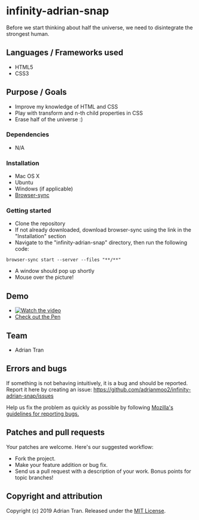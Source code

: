 # infinity-adrian-snap

Before we start thinking about half the universe, we need to disintegrate the strongest human.

## Languages / Frameworks used

* HTML5
* CSS3

## Purpose / Goals

* Improve my knowledge of HTML and CSS
* Play with transform and n-th child properties in CSS
* Erase half of the universe :)

### Dependencies

* N/A

### Installation

* Mac OS X
* Ubuntu
* Windows (if applicable)
* [Browser-sync](https://www.browsersync.io/)

### Getting started

* Clone the repository
* If not already downloaded, download browser-sync using the link in the "Installation" section
* Navigate to the "infinity-adrian-snap" directory, then run the following code:

```
browser-sync start --server --files "**/**"
```
* A window should pop up shortly
* Mouse over the picture!


## Demo

* [![Watch the video](![github-photo](https://user-images.githubusercontent.com/14877762/58935033-0c354900-8721-11e9-9b99-dcc47d200db3.png)
)](https://youtu.be/YtmkLQc4kIE)  
* [Check out the Pen](https://codepen.io/adrianmoo/pen/arQpqb)

## Team

* Adrian Tran

## Errors and bugs

If something is not behaving intuitively, it is a bug and should be reported.
Report it here by creating an issue: https://github.com/adrianmoo2/infinity-adrian-snap/issues

Help us fix the problem as quickly as possible by following [Mozilla's guidelines for reporting bugs.](https://developer.mozilla.org/en-US/docs/Mozilla/QA/Bug_writing_guidelines#General_Outline_of_a_Bug_Report)

## Patches and pull requests

Your patches are welcome. Here's our suggested workflow:
 
* Fork the project.
* Make your feature addition or bug fix.
* Send us a pull request with a description of your work. Bonus points for topic branches!

## Copyright and attribution

Copyright (c) 2019 Adrian Tran. Released under the [MIT License](https://github.com/adrianmoo2/infinity-adrian-snap/blob/master/LICENSE).
